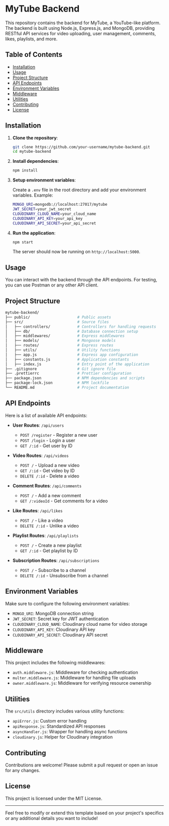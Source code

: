 
# MyTube Backend

This repository contains the backend for MyTube, a YouTube-like platform. The backend is built using Node.js, Express.js, and MongoDB, providing RESTful API services for video uploading, user management, comments, likes, playlists, and more.

## Table of Contents

- [Installation](#installation)
- [Usage](#usage)
- [Project Structure](#project-structure)
- [API Endpoints](#api-endpoints)
- [Environment Variables](#environment-variables)
- [Middleware](#middleware)
- [Utilities](#utilities)
- [Contributing](#contributing)
- [License](#license)

## Installation

1. **Clone the repository**:

    ```bash
    git clone https://github.com/your-username/mytube-backend.git
    cd mytube-backend
    ```

2. **Install dependencies**:

    ```bash
    npm install
    ```

3. **Setup environment variables**:

   Create a `.env` file in the root directory and add your environment variables. Example:

    ```bash
    MONGO_URI=mongodb://localhost:27017/mytube
    JWT_SECRET=your_jwt_secret
    CLOUDINARY_CLOUD_NAME=your_cloud_name
    CLOUDINARY_API_KEY=your_api_key
    CLOUDINARY_API_SECRET=your_api_secret
    ```

4. **Run the application**:

    ```bash
    npm start
    ```

    The server should now be running on `http://localhost:5000`.

## Usage

You can interact with the backend through the API endpoints. For testing, you can use Postman or any other API client.

## Project Structure

```bash
mytube-backend/
├── public/                     # Public assets
├── src/                        # Source files
│   ├── controllers/            # Controllers for handling requests
│   ├── db/                     # Database connection setup
│   ├── middlewares/            # Express middlewares
│   ├── models/                 # Mongoose models
│   ├── routes/                 # Express routes
│   ├── utils/                  # Utility functions
│   ├── app.js                  # Express app configuration
│   ├── constants.js            # Application constants
│   ├── index.js                # Entry point of the application
├── .gitignore                  # Git ignore file
├── .prettierrc                 # Prettier configuration
├── package.json                # NPM dependencies and scripts
├── package-lock.json           # NPM lockfile
└── README.md                   # Project documentation
```

## API Endpoints

Here is a list of available API endpoints:

- **User Routes**: `/api/users`
  - `POST /register` - Register a new user
  - `POST /login` - Login a user
  - `GET /:id` - Get user by ID

- **Video Routes**: `/api/videos`
  - `POST /` - Upload a new video
  - `GET /:id` - Get video by ID
  - `DELETE /:id` - Delete a video

- **Comment Routes**: `/api/comments`
  - `POST /` - Add a new comment
  - `GET /:videoId` - Get comments for a video

- **Like Routes**: `/api/likes`
  - `POST /` - Like a video
  - `DELETE /:id` - Unlike a video

- **Playlist Routes**: `/api/playlists`
  - `POST /` - Create a new playlist
  - `GET /:id` - Get playlist by ID

- **Subscription Routes**: `/api/subscriptions`
  - `POST /` - Subscribe to a channel
  - `DELETE /:id` - Unsubscribe from a channel

## Environment Variables

Make sure to configure the following environment variables:

- `MONGO_URI`: MongoDB connection string
- `JWT_SECRET`: Secret key for JWT authentication
- `CLOUDINARY_CLOUD_NAME`: Cloudinary cloud name for video storage
- `CLOUDINARY_API_KEY`: Cloudinary API key
- `CLOUDINARY_API_SECRET`: Cloudinary API secret

## Middleware

This project includes the following middlewares:

- `auth.middleware.js`: Middleware for checking authentication
- `multer.middleware.js`: Middleware for handling file uploads
- `owner.middleware.js`: Middleware for verifying resource ownership

## Utilities

The `src/utils` directory includes various utility functions:

- `apiError.js`: Custom error handling
- `apiResponse.js`: Standardized API responses
- `asyncHandler.js`: Wrapper for handling async functions
- `cloudinary.js`: Helper for Cloudinary integration

## Contributing

Contributions are welcome! Please submit a pull request or open an issue for any changes.

## License

This project is licensed under the MIT License.

---

Feel free to modify or extend this template based on your project's specifics or any additional details you want to include!